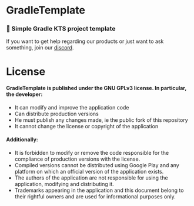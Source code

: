 # GradleTemplate
### 🐘 Simple Gradle KTS project template

If you want to get help regarding our products or just want to ask something, join our [discord](https://discord.gg/MUCKhgFUCA).

# License
#### GradleTemplate is published under the GNU GPLv3 license. In particular, the developer:

- It can modify and improve the application code
- Can distribute production versions 
- He must publish any changes made, ie the public fork of this repository 
- It cannot change the license or copyright of the application

#### Additionally:

- It is forbidden to modify or remove the code responsible for the compliance of production versions with the license. 
- Compiled versions cannot be distributed using Google Play and any platform on which an official version of the application exists. 
- The authors of the application are not responsible for using the application, modifying and distributing it. 
- Trademarks appearing in the application and this document belong to their rightful owners and are used for informational purposes only.
